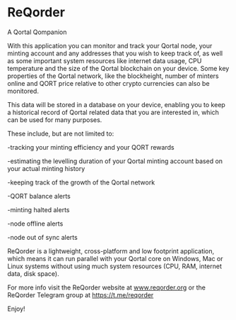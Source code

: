 # ReQorder
A Qortal Qompanion

With this application you can monitor and track your Qortal node, your minting account and any addresses that you wish to keep track of, as well as some important system resources like internet data usage, CPU temperature and the size of the Qortal blockchain on your device. Some key properties of the Qortal network, like the blockheight, number of minters online and QORT price relative to other crypto currencies can also be monitored.

This data will be stored in a database on your device, enabling you to keep a historical record of Qortal related data that you are interested in, which can be used for many purposes. 

These include, but are not limited to:

-tracking your minting efficiency and your QORT rewards

-estimating the levelling duration of your Qortal minting account based on your actual minting history

-keeping track of the growth of the Qortal network

-QORT balance alerts

-minting halted alerts

-node offline alerts

-node out of sync alerts


ReQorder is a lightweight, cross-platform and low footprint application, which means it can run parallel with your Qortal core on Windows, Mac or Linux systems without using much system resources (CPU, RAM, internet data, disk space).
 
 For more info visit the ReQorder website at www.reqorder.org or the ReQorder Telegram group at https://t.me/reqorder 
 

 Enjoy!  

